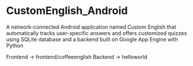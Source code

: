 # CustomEnglish_Android
A network-connected Android application named Custom English that automatically tracks user-specific answers and offers customized quizzes using SQLite database and a backend built on Google App Engine with Python

Frontend -> frontend/coffeeenglish
Backend -> helloworld
